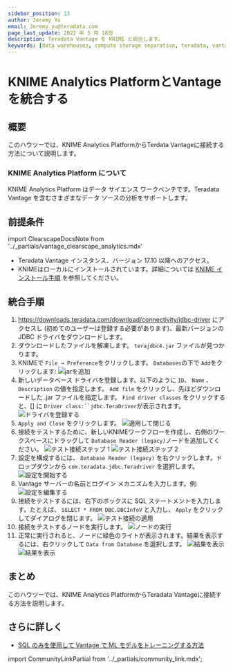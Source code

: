 ```yaml
---
sidebar_position: 13
author: Jeremy Yu
email: Jeremy.yu@teradata.com
page_last_update: 2022 年 5 月 18日
description: Teradata Vantage を KNIME と統合します。
keywords: [data warehouses, compute storage separation, teradata, vantage, cloud data platform, object storage, business intelligence, enterprise analytics]
---
```


# KNIME Analytics PlatformとVantageを統合する

## 概要

このハウツーでは、KNIME Analytics PlatformからTerdata Vantageに接続する方法について説明します。

### KNIME Analytics Platform について

KNIME Analytics Platform はデータ サイエンス ワークベンチです。Teradata Vantage を含むさまざまなデータ ソースの分析をサポートします。

## 前提条件


import ClearscapeDocsNote from '../_partials/vantage_clearscape_analytics.mdx'

* Teradata Vantage インスタンス、バージョン 17.10 以降へのアクセス。
  <ClearscapeDocsNote />
* KNIMEはローカルにインストールされています。詳細については [KNIME インストール手順](https://www.knime.com/installation) を参照してください。

## 統合手順

1. https://downloads.teradata.com/download/connectivity/jdbc-driver にアクセスし (初めてのユーザーは登録する必要があります)、最新バージョンの JDBC ドライバをダウンロードします。
2. ダウンロードしたファイルを解凍します。 `terajdbc4.jar` ファイルが見つかります。
3. KNIMEで `File → Preference`をクリックします。 `Databases`の下で `Add`をクリックします:
![jarを追加](../other-integrations/images/integrate-teradata-vantage-with-knime/add-jar.png)
4. 新しいデータベース ドライバを登録します。以下のように `ID`、 `Name` 、 `Description` の値を指定します。 `Add file` をクリックし、先ほどダウンロードした .jar ファイルを指定します。 `Find driver classes` をクリックすると、[] に `Driver class:``jdbc.TeraDriver`が表示されます。
![ドライバを登録する](../other-integrations/images/integrate-teradata-vantage-with-knime/register-driver.png)
5. `Apply and Close` をクリックします。
![適用して閉じる](../other-integrations/images/integrate-teradata-vantage-with-knime/apply-and-close.png)
6. 接続をテストするために、新しいKNIMEワークフローを作成し、右側のワークスペースにドラッグして  `Database Reader (legacy)`ノードを追加してください。
![テスト接続ステップ 1](../other-integrations/images/integrate-teradata-vantage-with-knime/test-connection-1.png)
![テスト接続ステップ 2](../other-integrations/images/integrate-teradata-vantage-with-knime/test-connection-2.png)
7. 設定を構成するには、 `Database Reader (legacy)` を右クリックします。ドロップダウンから `com.teradata.jdbc.Teradriver` を選択します。
![設定を開始する](../other-integrations/images/integrate-teradata-vantage-with-knime/start-configuration.png)
8. Vantage サーバーの名前とログイン メカニズムを入力します。例:
![設定を編集する](../other-integrations/images/integrate-teradata-vantage-with-knime/enter-configuration.png)
9. 接続をテストするには、右下のボックスに SQL ステートメントを入力します。たとえば、 `SELECT * FROM DBC.DBCInfoV` と入力し、 `Apply` をクリックしてダイアログを閉じます。
![テスト接続の適用](../other-integrations/images/integrate-teradata-vantage-with-knime/test-connection-apply.png)
10. 接続をテストするノードを実行します。
![ノードの実行](../other-integrations/images/integrate-teradata-vantage-with-knime/execute-node.png)
11. 正常に実行されると、ノードに緑色のライトが表示されます。結果を表示するには、右クリックして `Data from Database` を選択します。
![結果を表示](../other-integrations/images/integrate-teradata-vantage-with-knime/view-results.png)
![結果を表示](../other-integrations/images/integrate-teradata-vantage-with-knime/view-results-final.png)


## まとめ

このハウツーでは、KNIME Analytics PlatformからTeradata Vantageに接続する方法を説明します。

## さらに詳しく
* [SQL のみを使用して Vantage で ML モデルをトレーニングする方法](./ml.md)

import CommunityLinkPartial from '../_partials/community_link.mdx';

<CommunityLinkPartial />